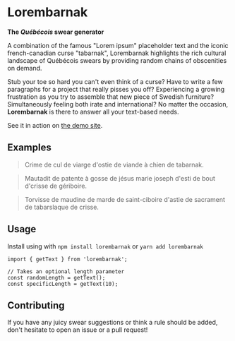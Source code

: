 # Lorembarnak

**The _Québécois_ swear generator**

A combination of the famous "Lorem ipsum" placeholder text and the iconic french-canadian curse "tabarnak", Lorembarnak highlights the rich cultural landscape of Québécois swears by providing random chains of obscenities on demand.

Stub your toe so hard you can't even think of a curse? Have to write a few paragraphs for a project that really pisses you off? Experiencing a growing frustration as you try to assemble that new piece of Swedish furniture? Simultaneously feeling both irate and international? No matter the occasion, **Lorembarnak** is there to answer all your text-based needs.

See it in action on [the demo site](https://lorembarnak.com/en).

## Examples

> Crime de cul de viarge d'ostie de viande à chien de tabarnak.

> Mautadit de patente à gosse de jésus marie joseph d'esti de bout d'crisse de gériboire.

> Torvisse de maudine de marde de saint-ciboire d'astie de sacrament de tabarslaque de crisse.

## Usage

Install using with `npm install lorembarnak` or `yarn add lorembarnak`

```
import { getText } from 'lorembarnak';

// Takes an optional length parameter
const randomLength = getText();
const specificLength = getText(10);
```

## Contributing

If you have any juicy swear suggestions or think a rule should be added, don't hesitate to open an issue or a pull request!
